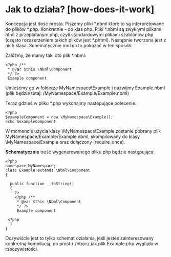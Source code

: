 # Jak to działa? [how-does-it-work]

Koncepcja jest dość prosta. Piszemy pliki *.nbml które to są interpretowane do plików *.php. Konkretnie - do klas php.
Pliki *.nbml są zwykłymi plikami html z przeplatanym php, czyli standardowymi plikami szablonów php (często rozszerzeniem
takich plików jest *.phtml). Następnie tworzona jest z nich klasa.
Schematycznie można to pokazać w ten sposób:

Załóżmy, że mamy taki oto plik *.nbml:

	<?php /**
	 * @var $this \Nbml\Component
	 */ ?>
	 Example component

Umieśćmy go w folderze MyNamespace\Example i nazwijmy Example.nbml (plik będzie tutaj: /MyNamespace/Example/Example.nbml)

Teraz gdzieś w pliku *.php wykonajmy następujące polecenie:

	<?php
	$exampleComponent = new \MyNamespace\Example();
	echo $exampleComponent

W momencie użycia klasy \MyNamespace\Example zostanie pobrany plik MyNamespace/Example/Example.nbml, skompilowany do klasy
\MyNamespace\Example oraz dołączony (require_once).

**Schematycznie** treść wygenerowanego pliku php będzie następująca:

	<?php
	namespace MyNamespace;
	class Example extends \Nbml\Component
	{

	  public function __toString()
	  {
	    ?>
	    <?php /**
         * @var $this \Nbml\Component
         */ ?>
         Example component

     <?php
	  }
	}

Oczywiście jest to tylko schemat działania, jeśli jesteś zainteresowany konkretną kompilacją, po prostu zobacz jak plik
Example.php wygląda w rzeczywistości.
